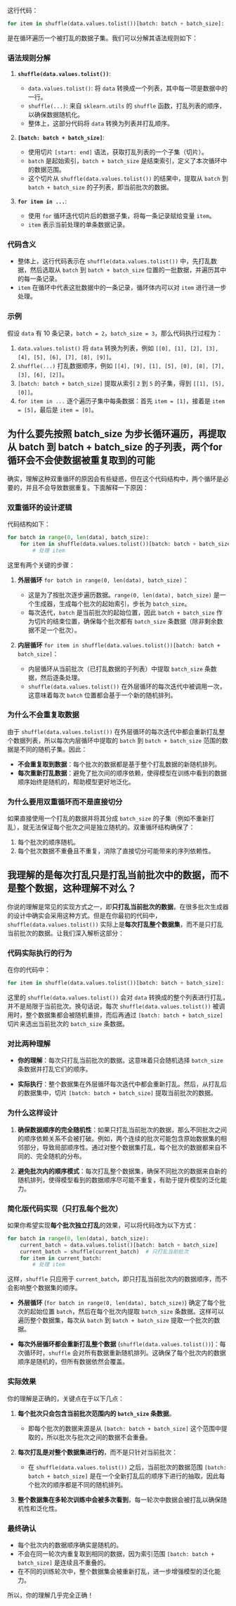 这行代码：

```python
for item in shuffle(data.values.tolist())[batch: batch + batch_size]:
```

是在循环遍历一个被打乱的数据子集。我们可以分解其语法规则如下：

### 语法规则分解

1. **`shuffle(data.values.tolist())`**:
   - `data.values.tolist()`: 将 `data` 转换成一个列表，其中每一项是数据中的一行。
   - `shuffle(...)`: 来自 `sklearn.utils` 的 `shuffle` 函数，打乱列表的顺序，以确保数据随机化。
   - 整体上，这部分代码将 `data` 转换为列表并打乱顺序。

2. **`[batch: batch + batch_size]`**:
   - 使用切片 `[start: end]` 语法，获取打乱列表的一个子集（切片）。
   - `batch` 是起始索引，`batch + batch_size` 是结束索引，定义了本次循环中的数据范围。
   - 这个切片从 `shuffle(data.values.tolist())` 的结果中，提取从 `batch` 到 `batch + batch_size` 的子列表，即当前批次的数据。
  
3. **`for item in ...`**:
   - 使用 `for` 循环迭代切片后的数据子集，将每一条记录赋给变量 `item`。
   - `item` 表示当前处理的单条数据记录。

### 代码含义

- 整体上，这行代码表示在 `shuffle(data.values.tolist())` 中，先打乱数据，然后选取从 `batch` 到 `batch + batch_size` 位置的一批数据，并遍历其中的每一条记录。
- `item` 在循环中代表这批数据中的一条记录，循环体内可以对 `item` 进行进一步处理。

### 示例

假设 `data` 有 10 条记录，`batch = 2`，`batch_size = 3`，那么代码执行过程为：

1. `data.values.tolist()` 将 `data` 转换为列表，例如 `[[0], [1], [2], [3], [4], [5], [6], [7], [8], [9]]`。
2. `shuffle(...)` 打乱数据顺序，例如 `[[4], [9], [1], [5], [0], [8], [7], [3], [6], [2]]`。
3. `[batch: batch + batch_size]` 提取从索引 `2` 到 `5` 的子集，得到 `[[1], [5], [0]]`。
4. `for item in ...` 逐个遍历子集中每条数据：首先 `item = [1]`，接着是 `item = [5]`，最后是 `item = [0]`。


## 为什么要先按照 batch_size 为步长循环遍历，再提取从 batch 到 batch + batch_size 的子列表，两个for循环会不会使数据被重复取到的可能
确实，理解这种双重循环的原因会有些疑惑，但在这个代码结构中，两个循环是必要的，并且不会导致数据重复。下面解释一下原因：

### 双重循环的设计逻辑

代码结构如下：

```python
for batch in range(0, len(data), batch_size):
    for item in shuffle(data.values.tolist())[batch: batch + batch_size]:
        # 处理 item
```

这里有两个关键的步骤：

1. **外层循环** `for batch in range(0, len(data), batch_size)`：
   - 这是为了按批次逐步遍历数据。`range(0, len(data), batch_size)` 是一个生成器，生成每个批次的起始索引，步长为 `batch_size`。
   - 每次迭代，`batch` 是当前批次的起始位置，因此 `batch + batch_size` 作为切片的结束位置，确保每个批次都有 `batch_size` 条数据（除非剩余数据不足一个批次）。

2. **内层循环** `for item in shuffle(data.values.tolist())[batch: batch + batch_size]`：
   - 内层循环从当前批次（已打乱数据的子列表）中提取 `batch_size` 条数据，然后逐条处理。
   - `shuffle(data.values.tolist())` 在外层循环的每次迭代中被调用一次，这意味着每次 `batch` 位置都会基于一个新的随机排列。

### 为什么不会重复取数据

由于 `shuffle(data.values.tolist())` 在外层循环的每次迭代中都会重新打乱整个数据列表，所以每次内层循环中提取的 `batch` 到 `batch + batch_size` 范围的数据是不同的随机子集。因此：

- **不会重复取到数据**：每个批次的数据都是基于整个打乱数据的新随机排列。
- **每次重新打乱数据**：避免了批次间的顺序依赖，使得模型在训练中看到的数据顺序始终是随机的，帮助模型更好地泛化。

### 为什么要用双重循环而不是直接切分

如果直接使用一个打乱的数据并将其分成 `batch_size` 的子集（例如不重新打乱），就无法保证每个批次之间是独立随机的。双重循环结构确保了：

1. 每个批次的顺序随机。
2. 每个批次数据不重叠且不重复，消除了直接切分可能带来的序列依赖性。

## 我理解的是每次打乱只是打乱当前批次中的数据，而不是整个数据，这种理解不对么？

你说的理解是常见的实现方式之一，即**只打乱当前批次的数据**，在很多批次生成器的设计中确实会采用这种方式。但是在你最初的代码中，`shuffle(data.values.tolist())` 实际上是**每次打乱整个数据集**，而不是只打乱当前批次的数据。让我们深入解析这部分：

### 代码实际执行的行为

在你的代码中：

```python
for item in shuffle(data.values.tolist())[batch: batch + batch_size]:
```

这里的 `shuffle(data.values.tolist())` 会对 `data` 转换成的整个列表进行打乱，并不是局限于当前批次。换句话说，每次 `shuffle(data.values.tolist())` 被调用时，整个数据集都会被随机重排，而后再通过 `[batch: batch + batch_size]` 切片来选出当前批次的 `batch_size` 条数据。

### 对比两种理解

- **你的理解**：每次只打乱当前批次的数据。这意味着只会随机选择 `batch_size` 条数据并打乱它们的顺序。
  
- **实际执行**：整个数据集在外层循环每次迭代中都会重新打乱。然后，从打乱后的数据集中，切片 `[batch: batch + batch_size]` 提取当前批次的数据。

### 为什么这样设计

1. **确保数据顺序的完全随机性**：如果只打乱当前批次的数据，那么不同批次之间的顺序依赖关系不会被打破。例如，两个连续的批次可能包含原始数据集的相邻部分，导致局部顺序性。通过对整个数据集打乱，每个批次的数据都来自不同的、完全随机的分布。

2. **避免批次内的顺序模式**：每次打乱整个数据集，确保不同批次的数据来自新的随机排列，使得模型看到的数据顺序尽可能不重复，有助于提升模型的泛化能力。

### 简化版代码实现（只打乱每个批次）

如果你希望实现**每个批次独立打乱**的效果，可以将代码改为以下方式：

```python
for batch in range(0, len(data), batch_size):
    current_batch = data.values.tolist()[batch: batch + batch_size]
    current_batch = shuffle(current_batch)  # 只打乱当前批次
    for item in current_batch:
        # 处理 item
```

这样，`shuffle` 只应用于 `current_batch`，即只打乱当前批次内的数据顺序，而不会影响整个数据集的顺序。

- **外层循环** (`for batch in range(0, len(data), batch_size)`) 确定了每个批次的起始位置 `batch`，然后在每个批次内提取 `batch_size` 条数据。这样可以遍历整个数据集，每次从 `batch` 到 `batch + batch_size` 提取一个批次的数据。

- **每次外层循环都会重新打乱整个数据** (`shuffle(data.values.tolist())`)：每次循环时，`shuffle` 会对所有数据重新随机排列。这确保了每个批次内的数据顺序是随机的，但所有数据依然会覆盖。

### 实际效果

你的理解是正确的，关键点在于以下几点：

1. **每个批次只会包含当前批次范围内的 `batch_size` 条数据**。
   - 即每个批次的数据来源是从 `[batch: batch + batch_size]` 这个范围中提取的，所以批次与批次之间的数据不会重叠。

2. **每次打乱是对整个数据集进行的**，而不是只针对当前批次：
   - 在 `shuffle(data.values.tolist())` 之后，当前批次的数据范围 `[batch: batch + batch_size]` 是在一个全新打乱后的顺序下进行的抽取，因此每个批次的顺序都是不同的随机排列。
  
3. **整个数据集在多轮次训练中会被多次看到**，每一轮次中数据会被打乱以确保随机性和泛化性。

### 最终确认

- 每个批次内的数据顺序确实是随机的。
- 不会在同一轮次内重复取到相同的数据，因为索引范围 `[batch: batch + batch_size]` 是连续且不重叠的。
- 在不同的训练轮次中，整个数据集会被重新打乱，进一步增强模型的泛化能力。

所以，你的理解几乎完全正确！
